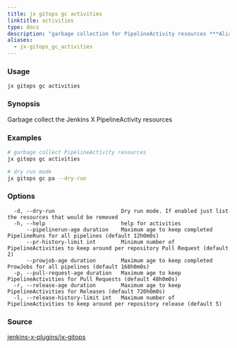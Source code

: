 ```yaml
---
title: jx gitops gc activities
linktitle: activities
type: docs
description: "garbage collection for PipelineActivity resources ***Aliases**: pa,act,pr*"
aliases:
  - jx-gitops_gc_activities
---
```


### Usage

```
jx gitops gc activities
```

### Synopsis

Garbage collect the Jenkins X PipelineActivity resources

### Examples

  ```bash
  # garbage collect PipelineActivity resources
  jx gitops gc activities
  
  # dry run mode
  jx gitops gc pa --dry-run

  ```

### Options

```
  -d, --dry-run                     Dry run mode. If enabled just list the resources that would be removed
  -h, --help                        help for activities
      --pipelinerun-age duration    Maximum age to keep completed PipelineRuns for all pipelines (default 12h0m0s)
      --pr-history-limit int        Minimum number of PipelineActivities to keep around per repository Pull Request (default 2)
      --prowjob-age duration        Maximum age to keep completed ProwJobs for all pipelines (default 168h0m0s)
  -p, --pull-request-age duration   Maximum age to keep PipelineActivities for Pull Requests (default 48h0m0s)
  -r, --release-age duration        Maximum age to keep PipelineActivities for Releases (default 720h0m0s)
  -l, --release-history-limit int   Maximum number of PipelineActivities to keep around per repository release (default 5)
```

### Source

[jenkins-x-plugins/jx-gitops](https://github.com/jenkins-x-plugins/jx-gitops)
